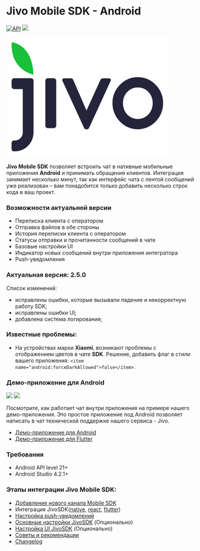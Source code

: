 Jivo Mobile SDK - Android
=========================
<p align="left">
  <a href="https://android-arsenal.com/api?level=21"><img alt="API" src="https://img.shields.io/badge/API-21%2B-brightgreen.svg?style=flat"/></a>
  <a href="https://github.com/JivoChat/JivoSDK-Android/releases"><img src="https://img.shields.io/github/v/release/JivoChat/JivoSDK-Android" /></a>
</p>

![Jivo Logo](./README_ru/resources/jivo_logo.svg)

**Jivo Mobile SDK** позволяет встроить чат в нативные мобильные приложения **Android** и принимать обращения клиентов. Интеграция занимает несколько минут, так как интерфейс чата с лентой сообщений уже реализован – вам понадобится только добавить несколько строк кода в ваш проект.

### Возможности актуальной версии

-   Переписка клиента с оператором
-   Отправка файлов в обе стороны
-   История переписки клиента с оператором
-   Статусы отправки и прочитанности сообщений в чате
-   Базовые настройки UI
-   Индикатор новых сообщений внутри приложения интегратора
-   Push-уведомления

### Актуальная версия: 2.5.0

Список изменений:

-   исправлены ошибки, которые вызывали падение и некорректную работу SDK;
-   исправлены ошибки UI;
-   добавлена система логирования;

### Известные проблемы:
- На устройствах марки **Xiaomi**, возникают проблемы с отображением цветов в чате **SDK**. Решение, добавить флаг в стили вашего приложения:
  `<item name="android:forceDarkAllowed">false</item>`.

### Демо-приложение для Android

<img src="https://user-images.githubusercontent.com/81690520/144190746-278592b3-b704-4f9e-9642-ea40ce60f29c.png" width="300"> <img src="https://user-images.githubusercontent.com/81690520/144189472-f5d4c1fd-ded0-493f-860e-5301980e89c1.png" width="300">


Посмотрите, как работает чат внутри приложения на примере нашего демо-приложения. Это простое приложение под Android позволяет написать в чат технической поддержке нашего сервиса - Jivo.

-   [Демо-приложение для Android](https://github.com/JivoChat/JivoSDK-Android/tree/develop/sample)
-   [Демо-приложение для Flutter](https://github.com/JivoChat/JivoSDK-FlutterDemo)

### Требования

-   Android API level 21+
-   Android Studio 4.2.1+

### Этапы интеграции Jivo Mobile SDK:

- [Добавление нового канала Mobile SDK](./README_ru/add_channel.md)
- Интеграция JivoSDK([native](./README_ru/native_setup.md), [react](./README_ru/react_setup.md), [flutter](./README_ru/flutter_setup.md))
- [Настройка push-уведомлений](./README_ru/firebase_notifications_setup.md)
- [Основные настройки JivoSDK](./README_ru/native_api.md) (Опционально)
- [Настройка UI JivoSDK](./README_ru/ui_setup.md) (Опционально)
- [Советы и рекомендации](./README_ru/recommendations.md)
- [Changelog](./README_ru/changelog.md)
